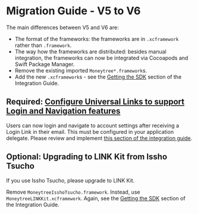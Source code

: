 # Migration Guide - V5 to V6

The main differences between V5 and V6 are:

- The format of the frameworks: the frameworks are in `.xcframework` rather than `.framework`.
- The way how the frameworks are distributed: besides manual integration, the frameworks can now be integrated via Cocoapods and Swift Package Manager.
- Remove the existing imported `Moneytree*.framework`s.
- Add the new `.xcframework`s - see the [Getting the SDK](../../README.md#getting-the-sdk) section of the Integration Guide.

## Required: [Configure Universal Links to support Login and Navigation features](../../README.md#configuring-universal-links-for-navigation)

Users can now login and navigate to account settings after receiving a Login Link in their email. This must be configured in your application delegate. Please review and implement [this section of the integration guide](../../README.md#configuring-universal-links-for-navigation).

## Optional: Upgrading to LINK Kit from Issho Tsucho

If you use Issho Tsucho, please upgrade to LINK Kit.

Remove `MoneytreeIsshoTsucho.framework`. Instead, use `MoneytreeLINKKit.xcframework`. Again, see the [Getting the SDK](../../README.md#getting-the-sdk) section of the Integration Guide.
